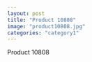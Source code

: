 ```yaml
---
layout: post
title: "Product 10808"
image: "product10808.jpg"
categories: "category1"
---
```

Product 10808
